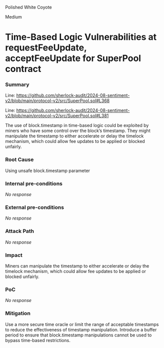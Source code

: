 Polished White Coyote

Medium

# Time-Based Logic Vulnerabilities at requestFeeUpdate, acceptFeeUpdate for SuperPool contract

### Summary

Line: https://github.com/sherlock-audit/2024-08-sentiment-v2/blob/main/protocol-v2/src/SuperPool.sol#L368

Line: https://github.com/sherlock-audit/2024-08-sentiment-v2/blob/main/protocol-v2/src/SuperPool.sol#L381

The use of block.timestamp in time-based logic could be exploited by miners who have some control over the block’s timestamp. They might manipulate the timestamp to either accelerate or delay the timelock mechanism, which could allow fee updates to be applied or blocked unfairly.

### Root Cause

Using unsafe block.timestamp parameter



### Internal pre-conditions

_No response_

### External pre-conditions

_No response_

### Attack Path

_No response_

### Impact

Miners can manipulate the timestamp to either accelerate or delay the timelock mechanism, which could allow fee updates to be applied or blocked unfairly.

### PoC

_No response_

### Mitigation

Use a more secure time oracle or limit the range of acceptable timestamps to reduce the effectiveness of timestamp manipulation.
Introduce a buffer period to ensure that block.timestamp manipulations cannot be used to bypass time-based restrictions.